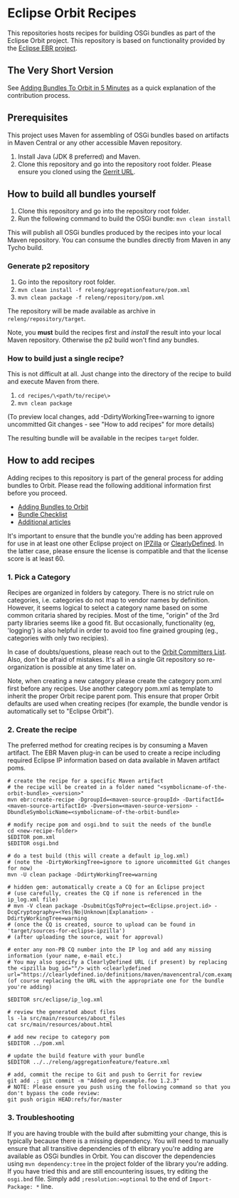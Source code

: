 Eclipse Orbit Recipes
=====================

This repositories hosts recipes for building OSGi bundles as part of the Eclipse Orbit project. This repository is based on functionality provided by the [Eclipse EBR project](https://github.com/eclipse/ebr).


The Very Short Version
----------------------

See [Adding Bundles To Orbit in 5 Minutes](https://wiki.eclipse.org/Orbit/Adding_Bundles_To_Orbit_In_5_Minutes) as a quick explanation of the contribution process.



Prerequisites
-------------

This project uses Maven for assembling of OSGi bundles based on artifacts in Maven Central or
any other accessible Maven repository.

1. Install Java (JDK 8 preferred) and Maven.
2. Clone this repository and go into the repository root folder.
Please ensure you cloned using the [Gerrit URL](https://wiki.eclipse.org/Gerrit#Gerrit_push_URL).



How to build all bundles yourself
---------------------------------

1. Clone this repository and go into the repository root folder.
2. Run the following command to build the OSGi bundle: `mvn clean install`

This will publish all OSGi bundles produced by the recipes into your local Maven repository. You can consume
the bundles directly from Maven in any Tycho build.


### Generate p2 repository

1. Go into the repository root folder.
2. `mvn clean install -f releng/aggregationfeature/pom.xml`
3. `mvn clean package -f releng/repository/pom.xml`

The repository will be made available as archive in `releng/repository/target`.

Note, you **must** build the recipes first and *install* the result into your local Maven repository. Otherwise
the p2 build won't find any bundles.


### How to build just a single recipe?

This is not difficult at all. Just change into the directory of the recipe to build and execute Maven from there.

1. `cd recipes/\<path/to/recipe\>`
2. `mvn clean package`

(To preview local changes, add -DdirtyWorkingTree=warning to ignore uncommitted Git changes - see "How to add recipes" for more details)

The resulting bundle will be available in the recipes `target` folder.



How to add recipes
------------------

Adding recipes to this repository is part of the general process for adding bundles to Orbit. Please read the
following additional information first before you proceed.

* [Adding Bundles to Orbit](https://wiki.eclipse.org/Orbit/Adding_Bundles_to_Orbit)
* [Bundle Checklist](https://wiki.eclipse.org/Orbit_Bundle_Checklist)
* [Additional articles](https://wiki.eclipse.org/Category:Orbit)

It's important to ensure that the bundle you're adding has been approved for use in at least one other Eclipse project on [IPZilla](https://dev.eclipse.org/ipzilla/query.cgi) or [ClearlyDefined](https://clearlydefined.io/). In the latter case, please ensure the license is compatible and that the license score is at least 60.

### 1. Pick a Category

Recipes are organized in folders by category. There is no strict rule on categories, i.e. categories do not map to vendor names by definition.
However, it seems logical to select a category name based on some common critaria shared by recipies. Most of the time, "origin" of the 3rd
party libraries seems like a good fit. But occasionally, functionality (eg, 'logging') is also helpful in order to avoid too fine grained grouping (eg., categories with only two recipies).

In case of doubts/questions, please reach out to the [Orbit Committers List](mailto:orbit-dev@eclipse.org). Also, don't be afraid of mistakes.
It's all in a single Git repository so re-organization is possible at any time later on.

Note, when creating a new category please create the category pom.xml first before any recipes. Use another category pom.xml as template to inherit the proper Orbit recipe parent pom.
This ensure that proper Orbit defaults are used when creating recipes (for example, the bundle vendor is automatically set to "Eclipse Orbit").


### 2. Create the recipe

The preferred method for creating recipes is by consuming a Maven artifact. The EBR Maven plug-in can be used to
create a recipe including required Eclipse IP information based on data available in Maven artifact poms.

    # create the recipe for a specific Maven artifact
    # the recipe will be created in a folder named "<symbolicname-of-the-orbit-bundle>_<version>"
    mvn ebr:create-recipe -DgroupId=<maven-source-groupId> -DartifactId=<maven-source-artifactId> -Dversion=<maven-source-version> -DbundleSymbolicName=<symbolicname-of-the-orbit-bundle>

    # modify recipe pom and osgi.bnd to suit the needs of the bundle
    cd <new-recipe-folder>
    $EDITOR pom.xml
    $EDITOR osgi.bnd

    # do a test build (this will create a default ip_log.xml)
    # (note the -DirtyWorkingTree=ignore to ignore uncommitted Git changes for now)
    mvn -U clean package -DdirtyWorkingTree=warning

    # hidden gem: automatically create a CQ for an Eclipse project
    # (use carefully, creates the CQ if none is referenced in the ip_log.xml file)
    # mvn -V clean package -DsubmitCqsToProject=<Eclipse.project.id> -DcqCryptography=<Yes|No|Unknown|Explanation> -DdirtyWorkingTree=warning
    # (once the CQ is created, source to upload can be found in 'target/sources-for-eclipse-ipzilla')
    # (after uploading the source, wait for approval)

    # enter any non-PB CQ number into the IP log and add any missing information (your name, e-mail etc.)
    # You may also specify a ClearlyDefined URL (if present) by replacing the <ipzilla bug_id=""/> with <clearlydefined url="https://clearlydefined.io/definitions/maven/mavencentral/com.example.group/artifact/x.y.z" (of course replacing the URL with the appropriate one for the bundle you're adding)

    $EDITOR src/eclipse/ip_log.xml

    # review the generated about files
    ls -la src/main/resources/about_files
    cat src/main/resources/about.html

    # add new recipe to category pom
    $EDITOR ../pom.xml

    # update the build feature with your bundle
    $EDITOR ../../releng/aggregationfeature/feature.xml

    # add, commit the recipe to Git and push to Gerrit for review
    git add .; git commit -m "Added org.example.foo 1.2.3"
    # NOTE: Please ensure you push using the following command so that you don't bypass the code review:
    git push origin HEAD:refs/for/master


### 3. Troubleshooting

If you are having trouble with the build after submitting your change, this is typically because there is a missing dependency. You will need to manually ensure that all transitive dependencies of th elibrary you're adding are available as OSGi bundles in Orbit. You can discover the dependencies using `mvn dependency:tree` in the project folder of the library you're adding. If you have tried this and are still encountering issues, try editing the `osgi.bnd` file. Simply add `;resolution:=optional` to the end of `Import-Package: *` line. 
